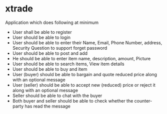 # xtrade

Application which does following at minimum

* User shall be able to register
* User should be able to login
* User should be able to enter their Name, Email, Phone Number, address, Security Question to support forget password
* User should be able to post and add
* He should be able to enter item name, description, amount, Picture 
* User should be able to search items, View item details
* User should be able to buy and item 
* User (buyer) should be able to bargain and quote reduced price along with an optional message 
* User (seller) should be able to accept new (reduced) price or reject it along with an optional message 
* Seller should be able to chat with the buyer
* Both buyer and seller should be able to check whether the counter-party has read the message
 
